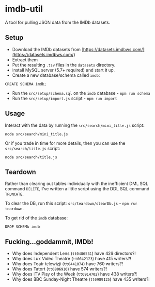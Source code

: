 # imdb-util

A tool for pulling JSON data from the IMDb datasets.

## Setup

- Download the IMDb datasets from [https://datasets.imdbws.com/](https://datasets.imdbws.com/)
- Extract them
- Put the resulting `.tsv` files in the `datasets` directory.
- Install MySQL server (5.7+ required) and start it up.
- Create a new database/schema called `imdb`:

```
CREATE SCHEMA imdb;
```

- Run the `src/setup/schema.sql` on the `imdb` database - `npm run schema`
- Run the `src/setup/import.js` script - `npm run import`

## Usage

Interact with the data by running the `src/search/mini_title.js` script:

```
node src/search/mini_title.js
```

Or if you trade in time for more details, then you can use the `src/search/title.js` script:

```
node src/search/title.js
```

## Teardown

Rather than clearing out tables individually with the inefficient DML SQL command `DELETE`, I've written a little script using the DDL SQL command `TRUNCATE`.

To clear the DB, run this script: `src/teardown/clearDb.js` - `npm run teardown`.

To get rid of the `imdb` database:

```
DROP SCHEMA imdb
```

## Fucking...goddammit, IMDb!

- Why does Independent Lens (`tt0486531`) have 426 directors?!
- Why does Lux Video Theatre (`tt0042123`) have 415 writers?!
- Why does Teatr telewizji (`tt0441074`) have 760 writers?!
- Why does Tatort (`tt0806910`) have 574 writers?!
- Why does ITV Play of the Week (`tt0914702`) have 438 writers?!
- Why does BBC Sunday-Night Theatre (`tt0989125`) have 435 writers?!